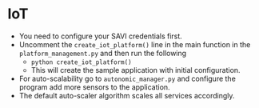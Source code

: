# IoT
* You need to configure your SAVI credentials first.
* Uncomment the ```create_iot_platform()``` line in the main function in the 
```platform_management.py``` and then run the following
    * ``python create_iot_platform()``
    * This will create the sample application with initial configuration. 
* For auto-scalability go to ```autonomic_manager.py``` and configure the program add more
 sensors to the application. 
* The default auto-scaler algorithm scales all services accordingly.

